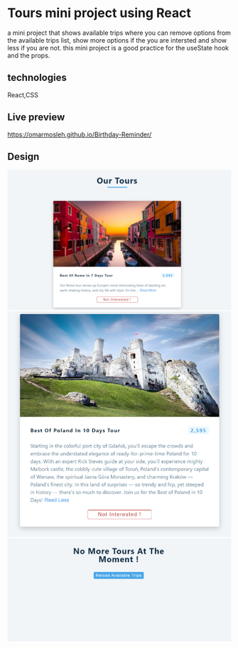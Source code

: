 # Tours mini project using React 
a mini project that shows available trips where you can remove options from the available trips list, show more options if the you are intersted and show less if you are not.
this mini project is a good practice for the useState hook and the props.

## technologies
React,CSS
## Live preview
https://omarmosleh.github.io/Birthday-Reminder/ 
## Design


![Design preview for the laptop](./screenshots/screenshotOne.jpeg.png)
![Design preview for the laptop](./screenshots/screenshotsTwo.jpeg.png)
![Design preview for the laptop](./screenshots/screenshotThree.jpeg.png)
